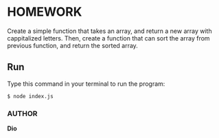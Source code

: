 # HOMEWORK

Create a simple function that takes an array, and return a new array with cappitalized letters. Then, create a function that can sort the array from previous function, and return the sorted array.

## Run

Type this command in your terminal to run the program:

```
$ node index.js
```

### AUTHOR

**Dio**
